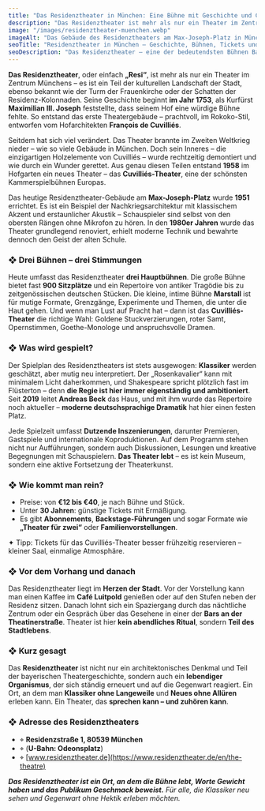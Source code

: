 ```yaml
---
title: "Das Residenztheater in München: Eine Bühne mit Geschichte und Charakter"
description: "Das Residenztheater ist mehr als nur ein Theater im Zentrum Münchens. Wir erzählen seine Geschichte, stellen die Bühnen vor und erklären, warum man mindestens einmal dort gewesen sein sollte."
image: "/images/residenztheater-muenchen.webp"
imageAlt: "Das Gebäude des Residenztheaters am Max-Joseph-Platz in München"
seoTitle: "Residenztheater in München – Geschichte, Bühnen, Tickets und Atmosphäre"
seoDescription: "Das Residenztheater – eine der bedeutendsten Bühnen Bayerns vom 18. Jahrhundert bis heute. Geschichte, Inszenierungen, Atmosphäre und Besuchstipps."
---
```


**Das Residenztheater**, oder einfach **„Resi“**, ist mehr als nur ein Theater im Zentrum Münchens – es ist ein Teil der kulturellen Landschaft der Stadt, ebenso bekannt wie der Turm der Frauenkirche oder der Schatten der Residenz-Kolonnaden. Seine Geschichte beginnt **im Jahr 1753**, als Kurfürst **Maximilian III. Joseph** feststellte, dass seinem Hof eine würdige Bühne fehlte. So entstand das erste Theatergebäude – prachtvoll, im Rokoko-Stil, entworfen vom Hofarchitekten **François de Cuvilliés**.

Seitdem hat sich viel verändert. Das Theater brannte im Zweiten Weltkrieg nieder – wie so viele Gebäude in München. Doch sein Inneres – die einzigartigen Holzelemente von Cuvilliés – wurde rechtzeitig demontiert und wie durch ein Wunder gerettet. Aus genau diesen Teilen entstand **1958** im Hofgarten ein neues Theater – das **Cuvilliés-Theater**, eine der schönsten Kammerspielbühnen Europas.

Das heutige Residenztheater-Gebäude am **Max-Joseph-Platz** wurde **1951** errichtet. Es ist ein Beispiel der Nachkriegsarchitektur mit klassischem Akzent und erstaunlicher Akustik – Schauspieler sind selbst von den obersten Rängen ohne Mikrofon zu hören. In den **1980er Jahren** wurde das Theater grundlegend renoviert, erhielt moderne Technik und bewahrte dennoch den Geist der alten Schule.

### ❖ Drei Bühnen – drei Stimmungen

Heute umfasst das Residenztheater **drei Hauptbühnen**. Die große Bühne bietet fast **900 Sitzplätze** und ein Repertoire von antiker Tragödie bis zu zeitgenössischen deutschen Stücken. Die kleine, intime Bühne **Marstall** ist für mutige Formate, Grenzgänge, Experimente und Themen, die unter die Haut gehen. Und wenn man Lust auf Pracht hat – dann ist das **Cuvilliés-Theater** die richtige Wahl: Goldene Stuckverzierungen, roter Samt, Opernstimmen, Goethe-Monologe und anspruchsvolle Dramen.

### ❖ Was wird gespielt?

Der Spielplan des Residenztheaters ist stets ausgewogen: **Klassiker** werden geschätzt, aber mutig neu interpretiert. Der „Rosenkavalier“ kann mit minimalem Licht daherkommen, und Shakespeare spricht plötzlich fast im Flüsterton – denn **die Regie ist hier immer eigenständig und ambitioniert**. Seit **2019** leitet **Andreas Beck** das Haus, und mit ihm wurde das Repertoire noch aktueller – **moderne deutschsprachige Dramatik** hat hier einen festen Platz.

Jede Spielzeit umfasst **Dutzende Inszenierungen**, darunter Premieren, Gastspiele und internationale Koproduktionen. Auf dem Programm stehen nicht nur Aufführungen, sondern auch Diskussionen, Lesungen und kreative Begegnungen mit Schauspielern. **Das Theater lebt** – es ist kein Museum, sondern eine aktive Fortsetzung der Theaterkunst.

### ❖ Wie kommt man rein?

- Preise: von **€12 bis €40**, je nach Bühne und Stück.  
- Unter **30 Jahren**: günstige Tickets mit Ermäßigung.  
- Es gibt **Abonnements**, **Backstage-Führungen** und sogar Formate wie **„Theater für zwei“** oder **Familienvorstellungen**.

✦ Tipp: Tickets für das Cuvilliés-Theater besser frühzeitig reservieren – kleiner Saal, einmalige Atmosphäre.

### ❖ Vor dem Vorhang und danach

Das Residenztheater liegt im **Herzen der Stadt**. Vor der Vorstellung kann man einen Kaffee im **Café Luitpold** genießen oder auf den Stufen neben der Residenz sitzen. Danach lohnt sich ein Spaziergang durch das nächtliche Zentrum oder ein Gespräch über das Gesehene in einer der **Bars an der Theatinerstraße**. Theater ist hier **kein abendliches Ritual**, sondern **Teil des Stadtlebens**.

### ❖ Kurz gesagt

Das **Residenztheater** ist nicht nur ein architektonisches Denkmal und Teil der bayerischen Theatergeschichte, sondern auch ein **lebendiger Organismus**, der sich ständig erneuert und auf die Gegenwart reagiert. Ein Ort, an dem man **Klassiker ohne Langeweile** und **Neues ohne Allüren** erleben kann. Ein Theater, das **sprechen kann – und zuhören kann**.

### ❖ Adresse des Residenztheaters

- ⌖ **Residenzstraße 1, 80539 München**  
- ⌖ (**U-Bahn: Odeonsplatz**)  
- ⌖ [www.residenztheater.de](https://www.residenztheater.de/en/the-theatre)

_**Das Residenztheater ist ein Ort, an dem die Bühne lebt, Worte Gewicht haben und das Publikum Geschmack beweist.** Für alle, die Klassiker neu sehen und Gegenwart ohne Hektik erleben möchten._
